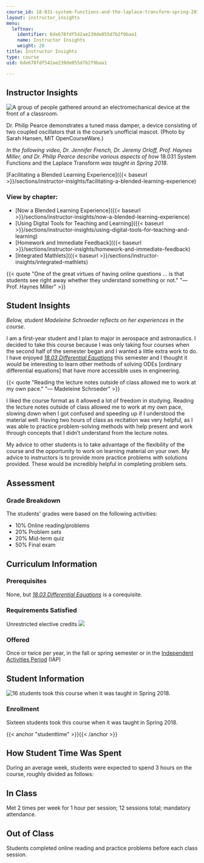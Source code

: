 ```yaml
---
course_id: 18-031-system-functions-and-the-laplace-transform-spring-2019
layout: instructor_insights
menu:
  leftnav:
    identifier: 6de678fdf542ae239de055d7b2f9baa1
    name: Instructor Insights
    weight: 20
title: Instructor Insights
type: course
uid: 6de678fdf542ae239de055d7b2f9baa1

---
```


Instructor Insights
-------------------

![A group of people gathered around an electromechanical device at the front of a classroom.](/coursemedia/18-031-system-functions-and-the-laplace-transform-spring-2019/61d97aa33638d5c9ea94d2c8d3b527ef_damper.jpg)

Dr. Philip Pearce demonstrates a tuned mass damper, a device consisting of two coupled oscillators that is the course’s unofficial mascot. (Photo by Sarah Hansen, MIT OpenCourseWare.)

_In the following video, Dr. Jennifer French, Dr. Jeremy Orloff, Prof. Haynes Miller, and Dr. Philip Pearce describe various aspects of how_ 18.031 System Functions and the Laplace Transform _was taught in Spring 2018_.

[Facilitating a Blended Learning Experience]({{< baseurl >}}/sections/instructor-insights/facilitating-a-blended-learning-experience)

### View by chapter:

*   [Now a Blended Learning Experience]({{< baseurl >}}/sections/instructor-insights/now-a-blended-learning-experience)
*   [Using Digital Tools for Teaching and Learning]({{< baseurl >}}/sections/instructor-insights/using-digital-tools-for-teaching-and-learning)
*   [Homework and Immediate Feedback]({{< baseurl >}}/sections/instructor-insights/homework-and-immediate-feedback)
*   [Integrated Mathlets]({{< baseurl >}}/sections/instructor-insights/integrated-mathlets)

{{< quote "One of the great virtues of having online questions … is that students see right away whether they understand something or not." "— Prof. Haynes Miller" >}}

Student Insights
----------------

_Below, student Madeleine Schroeder reflects on her experiences in the course_.

I am a first-year student and I plan to major in aerospace and astronautics. I decided to take this course because I was only taking four courses when the second half of the semester began and I wanted a little extra work to do. I have enjoyed _[18.03 Differential Equations](/courses/18-03sc-differential-equations-fall-2011/)_ this semester and I thought it would be interesting to learn other methods of solving ODEs \[ordinary differential equations\] that have more accessible uses in engineering.

{{< quote "Reading the lecture notes outside of class allowed me to work at my own pace." "— Madeleine Schroeder" >}}

I liked the course format as it allowed a lot of freedom in studying. Reading the lecture notes outside of class allowed me to work at my own pace, slowing down when I got confused and speeding up if I understood the material well. Having two hours of class as recitation was very helpful, as I was able to practice problem-solving methods with help present and work through concepts that I didn’t understand from the lecture notes.

My advice to other students is to take advantage of the flexibility of the course and the opportunity to work on learning material on your own. My advice to instructors is to provide more practice problems with solutions provided. These would be incredibly helpful in completing problem sets.

Assessment
----------

### Grade Breakdown

The students' grades were based on the following activities:

- 10% Online reading/problems
- 20% Problem sets
- 20% Mid-term quiz
- 50% Final exam

Curriculum Information
----------------------

### Prerequisites

None, but _[18.03 Differential Equations](/courses/18-03-differential-equations-spring-2010/)_ is a corequisite.

### Requirements Satisfied

Unrestricted elective credits ![](/images/educator/icon-question-unrestrict.png)

### Offered

Once or twice per year, in the fall or spring semester or in the [Independent Activities Period](https://web.mit.edu/iap/) (IAP)

Student Information
-------------------

![16 students took this course when it was taught in Spring 2018.](/coursemedia/18-031-system-functions-and-the-laplace-transform-spring-2019/189b2437891373b34f0899559be89098_16.png)

### Enrollment

Sixteen students took this course when it was taught in Spring 2018.

{{< anchor "studenttime" >}}{{< /anchor >}}

How Student Time Was Spent
--------------------------

During an average week, students were expected to spend 3 hours on the course, roughly divided as follows:

In Class
--------

Met 2 times per week for 1 hour per session; 12 sessions total; mandatory attendance.

Out of Class
------------

Students completed online reading and practice problems before each class session.